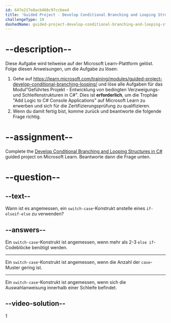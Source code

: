 ```yaml
---
id: 647e217e8acb466c97ccbee4
title: 'Guided Project - Develop Conditional Branching and Looping Structures in C#'
challengeType: 19
dashedName: guided-project-develop-conditional-branching-and-looping-structures-in-c-sharp
---
```


# --description--

Diese Aufgabe wird teilweise auf der Microsoft Learn-Plattform gelöst. Folge diesen Anweisungen, um die Aufgabe zu lösen:

1. Gehe auf <a href="https://learn.microsoft.com/training/modules/guided-project-develop-conditional-branching-looping/" target="_blank" rel="noreferrer">https://learn.microsoft.com/training/modules/guided-project-develop-conditional-branching-looping/</a> und löse alle Aufgaben für das Modul"Geführtes Projekt - Entwicklung von bedingten Verzweigungs- und Schleifenstrukturen in C#". Dies ist **erforderlich**, um die Trophäe "Add Logic to C# Console Applications" auf Microsoft Learn zu erwerben und sich für die Zertifizierungsprüfung zu qualifizieren.
1. Wenn du damit fertig bist, komme zurück und beantworte die folgende Frage richtig.

# --assignment--

Complete the <a href="https://learn.microsoft.com/training/modules/guided-project-develop-conditional-branching-looping/" target="_blank" rel="noreferrer">Develop Conditional Branching and Looping Structures in C#</a> guided project on Microsoft Learn. Beantworte dann die Frage unten.

# --question--

## --text--

Wann ist es angemessen, ein `switch-case`-Konstrukt anstelle eines `if-elseif-else` zu verwenden?

## --answers--

Ein `switch-case`-Konstrukt ist angemessen, wenn mehr als 2-3 `else if`-Codeblöcke benötigt werden.

---

Ein `switch-case`-Konstrukt ist angemessen, wenn die Anzahl der `case`-Muster gering ist.

---

Ein `switch-case`-Konstrukt ist angemessen, wenn sich die Auswahlanweisung innerhalb einer Schleife befindet.


## --video-solution--

1
